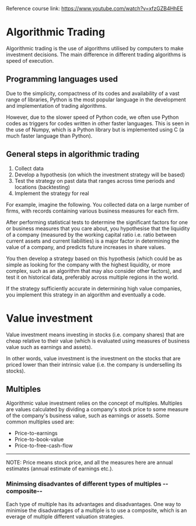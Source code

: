Reference course link: https://www.youtube.com/watch?v=xfzGZB4HhEE
# Algorithmic Trading
Algorithmic trading is the use of algorithms utilised by computers to make investment decisions. The main difference in different trading algorithms is speed of execution.

## Programming languages used
Due to the simplicity, compactness of its codes and availability of a vast range of libraries, Python is the most popular language in the development and implementation of trading algorithms.

However, due to the slower speed of Python code, we often use Python codes as triggers for codes written in other faster languages. This is seen in the use of Numpy, which is a Python library but is implemented using C (a much faster language than Python).

## General steps in algorithmic trading
1. Collect data
2. Develop a hypothesis (on which the investment strategy will be based)
3. Test the strategy on past data that ranges across time periods and locations
   (backtesting)
4. Implement the strategy for real

For example, imagine the following. You collected data on a large number of firms, with records containing various business measures for each firm.

After performing statistical tests to determine the significant factors for one or business measures that you care about, you hypothesise that the liquidity of a company (measured by the working capital ratio i.e. ratio between current assets and current liabilities) is a major factor in determining the value of a company, and predicts future increases in share values.

You then develop a strategy based on this hypothesis (which could be as simple as looking for the company with the highest liquidity, or more complex, such as an algorithm that may also consider other factors), and test it on historical data, preferably across multiple regions in the world.

If the strategy sufficiently accurate in determining high value companies, you implement this strategy in an algorithm and eventually a code.

# Value investment
Value investment means investing in stocks (i.e. company shares) that are cheap relative to their value (which is evaluated using measures of business value such as earnings and assets).

In other words, value investment is the investment on the stocks that are priced lower than their intrinsic value (i.e. the company is underselling its stocks).

## Multiples
Algorithmic value investment relies on the concept of multiples. Multiples are values calculated by dividing a company's stock price to some measure of the company's business value, such as earnings or assets. Some common multiples used are:
- Price-to-earnings
- Price-to-book-value
- Price-to-free-cash-flow
____
NOTE:
Price means stock price, and all the measures here are annual estimates (annual estimate of earnings etc.).

### Minimsing disadvantes of different types of multiples --composite--
Each type of multiple has its advantages and disadvantages. One way to minimise the disadvantages of a multiple is to use a composite, which is an everage of multiple different valuation strategies.
